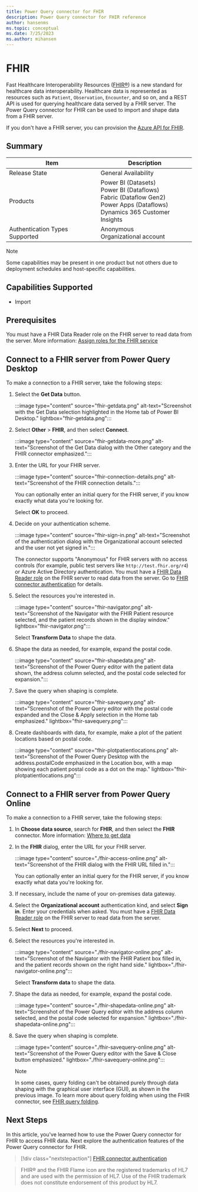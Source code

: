```yaml
---
title: Power Query connector for FHIR
description: Power Query connector for FHIR reference
author: hansenms
ms.topic: conceptual
ms.date: 7/25/2023
ms.author: mihansen
---
```


# FHIR

Fast Healthcare Interoperability Resources ([FHIR&reg;](https://hl7.org/fhir)) is a new standard for healthcare data interoperability. Healthcare data is represented as resources such as `Patient`, `Observation`, `Encounter`, and so on, and a REST API is used for querying healthcare data served by a FHIR server. The Power Query connector for FHIR can be used to import and shape data from a FHIR server.

If you don't have a FHIR server, you can provision the [Azure API for FHIR](/azure/healthcare-apis/).

## Summary

| Item | Description |
| ---- | ----------- |
| Release State | General Availability |
| Products | Power BI (Datasets)<br/>Power BI (Dataflows)<br/>Fabric (Dataflow Gen2)<br/>Power Apps (Dataflows)<br/>Dynamics 365 Customer Insights |
| Authentication Types Supported | Anonymous<br/>Organizational account |

> [!NOTE]
> Some capabilities may be present in one product but not others due to deployment schedules and host-specific capabilities.

## Capabilities Supported

* Import

## Prerequisites

You must have a FHIR Data Reader role on the FHIR server to read data from the server. More information: [Assign roles for the FHIR service](/azure/healthcare-apis/configure-azure-rbac#assign-roles-for-the-fhir-service)

## Connect to a FHIR server from Power Query Desktop

To make a connection to a FHIR server, take the following steps:

1. Select the **Get Data** button.

   :::image type="content" source="fhir-getdata.png" alt-text="Screenshot with the Get Data selection highlighted in the Home tab of Power BI Desktop." lightbox="fhir-getdata.png":::

2. Select **Other** > **FHIR**, and then select **Connect**.

   :::image type="content" source="fhir-getdata-more.png" alt-text="Screenshot of the Get Data dialog with the Other category and the FHIR connector emphasized.":::

3. Enter the URL for your FHIR server.

   :::image type="content" source="fhir-connection-details.png" alt-text="Screenshot of the FHIR connection details.":::

   You can optionally enter an initial query for the FHIR server, if you know exactly what data you're looking for.

   Select **OK** to proceed.

4. Decide on your authentication scheme.

   :::image type="content" source="fhir-sign-in.png" alt-text="Screenshot of the authentication dialog with the Organizational account selected and the user not yet signed in.":::

    The connector supports "Anonymous" for FHIR servers with no access controls (for example, public test servers like `http://test.fhir.org/r4`) or Azure Active Directory authentication. You must have a [FHIR Data Reader role](#prerequisites) on the FHIR server to read data from the server. Go to [FHIR connector authentication](fhir-authentication.md) for details.

5. Select the resources you're interested in.

   :::image type="content" source="fhir-navigator.png" alt-text="Screenshot of the Navigator with the FHIR Patient resource selected, and the patient records shown in the display window." lightbox="fhir-navigator.png":::

   Select **Transform Data** to shape the data.

6. Shape the data as needed, for example, expand the postal code.

   :::image type="content" source="fhir-shapedata.png" alt-text="Screenshot of the Power Query editor with the patient data shown, the address column selected, and the postal code selected for expansion.":::

7. Save the query when shaping is complete.

   :::image type="content" source="fhir-savequery.png" alt-text="Screenshot of the Power Query editor with the postal code expanded and the Close & Apply selection in the Home tab emphasized." lightbox="fhir-savequery.png":::

8. Create dashboards with data, for example, make a plot of the patient locations based on postal code.

   :::image type="content" source="fhir-plotpatientlocations.png" alt-text="Screenshot of the Power Query Desktop with the address.postalCode emphasized in the Location box, with a map showing each patient postal code as a dot on the map." lightbox="fhir-plotpatientlocations.png":::

## Connect to a FHIR server from Power Query Online

To make a connection to a FHIR server, take the following steps:

1. In **Choose data source**, search for **FHIR**, and then select the **FHIR** connector. More information: [Where to get data](../../where-to-get-data.md)

2. In the **FHIR** dialog, enter the URL for your FHIR server.  

   :::image type="content" source="./fhir-access-online.png" alt-text="Screenshot of the FHIR dialog with the FHIR URL filled in.":::

   You can optionally enter an initial query for the FHIR server, if you know exactly what data you're looking for.

3. If necessary, include the name of your on-premises data gateway.

4. Select the **Organizational account** authentication kind, and select **Sign in**. Enter your credentials when asked. You must have a [FHIR Data Reader role](#prerequisites) on the FHIR server to read data from the server.

5. Select **Next** to proceed.

6. Select the resources you're interested in.

   :::image type="content" source="./fhir-navigator-online.png" alt-text="Screenshot of the Navigator with the FHIR Patient box filled in, and the patient records shown on the right hand side." lightbox="./fhir-navigator-online.png":::

   Select **Transform data** to shape the data.

7. Shape the data as needed, for example, expand the postal code.

   :::image type="content" source="./fhir-shapedata-online.png" alt-text="Screenshot of the Power Query editor with the address column selected, and the postal code selected for expansion." lightbox="./fhir-shapedata-online.png":::

8. Save the query when shaping is complete.

   :::image type="content" source="./fhir-savequery-online.png" alt-text="Screenshot of the Power Query editor with the Save & Close button emphasized." lightbox="./fhir-savequery-online.png":::

   > [!NOTE]
   > In some cases, query folding can't be obtained purely through data shaping with the graphical user interface (GUI), as shown in the previous image. To learn more about query folding when using the FHIR connector, see [FHIR query folding](./fhir-queryfolding.md).

## Next Steps

In this article, you've learned how to use the Power Query connector for FHIR to access FHIR data. Next explore the authentication features of the Power Query connector for FHIR.

>[!div class="nextstepaction"]
>[FHIR connector authentication](fhir-authentication.md)

> FHIR&reg; and the FHIR Flame icon are the registered trademarks of HL7 and are used with the permission of HL7. Use of the FHIR trademark does not constitute endorsement of this product by HL7.
